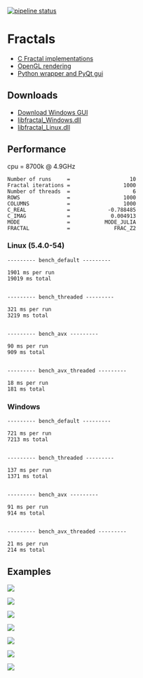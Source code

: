 [![pipeline status](https://gitlab.com/kdries/opengl-fractals/badges/master/pipeline.svg)](https://gitlab.com/kdries/opengl-fractals/commits/master)

# Fractals

- [C Fractal implementations](c-fractals)
- [OpenGL rendering](opengl-fractals)
- [Python wrapper and PyQt gui](python-fractals)


## Downloads

- [Download Windows GUI](https://gitlab.com/kdries/opengl-fractals/builds/artifacts/master/raw/python-fractals/PyFractals.zip?job=build_gui)
- [libfractal_Windows.dll](https://gitlab.com/kdries/opengl-fractals/builds/artifacts/master/raw/c-fractals/libfractal_Windows.dll?job=build_gui)
- [libfractal_Linux.dll](https://gitlab.com/kdries/opengl-fractals/builds/artifacts/master/raw/c-fractals/libfractal_Linux.dll?job=build)


## Performance

cpu = 8700k @ 4.9GHz

```
Number of runs     =                   10
Fractal iterations =                 1000
Number of threads  =                    6
ROWS               =                 1000
COLUMNS            =                 1000
C_REAL             =            -0.788485
C_IMAG             =             0.004913
MODE               =           MODE_JULIA
FRACTAL            =              FRAC_Z2
```

### Linux (5.4.0-54)

```
--------- bench_default ---------

1901 ms per run 
19019 ms total


--------- bench_threaded ---------

321 ms per run 
3219 ms total


--------- bench_avx ---------

90 ms per run 
909 ms total


--------- bench_avx_threaded ---------

18 ms per run 
181 ms total
```


### Windows

```
--------- bench_default ---------

721 ms per run 
7213 ms total


--------- bench_threaded ---------

137 ms per run 
1371 ms total


--------- bench_avx ---------

91 ms per run 
914 ms total


--------- bench_avx_threaded ---------

21 ms per run 
214 ms total
```


## Examples

![](python-fractals/images/gui_example.gif)

![](images/example_iteration_1.gif)

![](images/example_iteration_2.gif)

![](images/example_ultra.png)

![](images/example_zoom_ultra.gif)

![](images/example_rotate_ultra.gif)

![](images/example_gradients.png)
